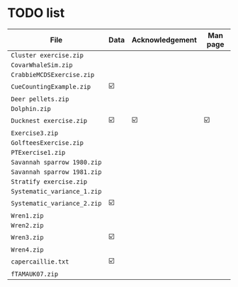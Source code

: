 # TODO list

File                        | Data | Acknowledgement | Man page
----------------------------|------|-----------------|----------
`Cluster exercise.zip`      |      |                 |          
`CovarWhaleSim.zip`         |      |                 |          
`CrabbieMCDSExercise.zip`   |      |                 |          
`CueCountingExample.zip`    |  ☑️   |                 |          
`Deer pellets.zip`          |      |                 |          
`Dolphin.zip`               |      |                 |          
`Ducknest exercise.zip`     |   ☑️  |        ☑️        |     ☑️
`Exercise3.zip`             |      |                 |          
`GolfteesExercise.zip`      |      |                 |          
`PTExercise1.zip`           |      |                 |          
`Savannah sparrow 1980.zip` |      |                 |          
`Savannah sparrow 1981.zip` |      |                 |          
`Stratify exercise.zip`     |      |                 |          
`Systematic_variance_1.zip` |      |                 |          
`Systematic_variance_2.zip` |  ☑️   |                 |          
`Wren1.zip`                 |      |                 |          
`Wren2.zip`                 |      |                 |          
`Wren3.zip`                 |  ☑️   |                 |          
`Wren4.zip`                 |      |                 |          
`capercaillie.txt`          |  ☑️   |                 |          
`fTAMAUK07.zip`             |      |                 |          
